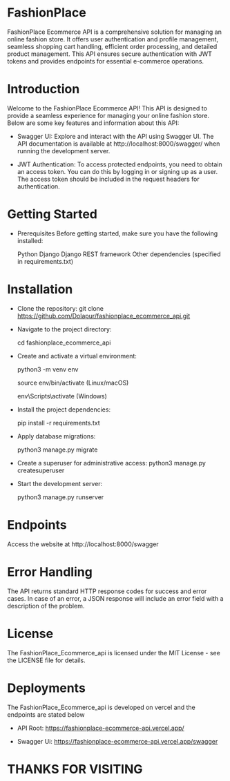 # FashionPlace
  FashionPlace Ecommerce API is a comprehensive solution for managing an online fashion store. It offers user authentication and profile management, seamless shopping cart handling, efficient order processing, and detailed product management. This API ensures secure authentication with JWT tokens and provides endpoints for essential e-commerce operations.

# Introduction
  Welcome to the FashionPlace Ecommerce API! This API is designed to provide a seamless experience for managing your online fashion store. Below are some key features and information about this API:

 * Swagger UI: Explore and interact with the API using Swagger UI. The API documentation is available at http://localhost:8000/swagger/ when running the development server.

 * JWT Authentication: To access protected endpoints, you need to obtain an access token. You can do this by logging in or signing up as a user. The access token should be included in the request headers for authentication.

# Getting Started
* Prerequisites
   Before getting started, make sure you have the following installed:

     Python
     Django
     Django REST framework
     Other dependencies (specified in requirements.txt)

# Installation
* Clone the repository:
   git clone https://github.com/Dolapur/fashionplace_ecommerce_api.git

* Navigate to the project directory:
   
   cd fashionplace_ecommerce_api

* Create and activate a virtual environment:

   python3 -m venv env
   
   source env/bin/activate  (Linux/macOS)
   
   env\Scripts\activate  (Windows)

* Install the project dependencies:
  
   pip install -r requirements.txt

* Apply database migrations:

   python3 manage.py migrate

* Create a superuser for administrative access:
   python3 manage.py createsuperuser

* Start the development server:

   python3 manage.py runserver


# Endpoints
  Access the website at http://localhost:8000/swagger


# Error Handling
  The API returns standard HTTP response codes for success and error cases. In case of an error, a JSON response will include an error field with a description of the problem.

# License
  The FashionPlace_Ecommerce_api is licensed under the MIT License - see the LICENSE file for details.

# Deployments
   The FashionPlace_Ecommerce_api is developed on vercel and the endpoints are stated below

   * API Root:
      https://fashionplace-ecommerce-api.vercel.app/

   * Swagger Ui:
      https://fashionplace-ecommerce-api.vercel.app/swagger

# THANKS FOR VISITING



